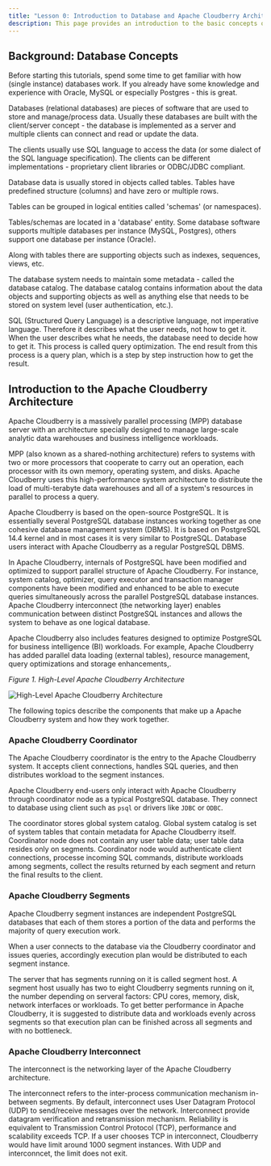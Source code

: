 ```yaml
---
title: "Lesson 0: Introduction to Database and Apache Cloudberry Architecture"
description: This page provides an introduction to the basic concepts of databases and explains the architecture of Apache Cloudberry.
---
```


## Background: Database Concepts

Before starting this tutorials, spend some time to get familiar with how (single instance) databases work. If you already have some knowledge and experience with Oracle, MySQL or especially Postgres - this is great.

Databases (relational databases) are pieces of software that are used to store and manage/process data. Usually these databases are built with the client/server concept - the database is implemented as a server and multiple clients can connect and read or update the data.

The clients usually use SQL language to access the data (or some dialect of the SQL language specification). The clients can be different implementations - proprietary client libraries or ODBC/JDBC compliant.

Database data is usually stored in objects called tables. Tables have predefined structure (columns) and have zero or multiple rows.

Tables can be grouped in logical entities called 'schemas' (or namespaces).

Tables/schemas are located in a 'database' entity. Some database software supports multiple databases per instance (MySQL, Postgres), others support one database per instance (Oracle).

Along with tables there are supporting objects such as indexes, sequences, views, etc.

The database system needs to maintain some metadata - called the database catalog. The database catalog contains information about the data objects and supporting objects as well as anything else that needs to be stored on system level (user authentication, etc.).

SQL (Structured Query Language) is a descriptive language, not imperative language. Therefore it describes what the user needs, not how to get it. When the user describes what he needs, the database need to decide how to get it. This process is called query optimization. The end result from this process is a query plan, which is a step by step instruction how to get the result.

## Introduction to the Apache Cloudberry Architecture

Apache Cloudberry is a massively parallel processing (MPP) database server with an architecture specially designed to manage large-scale analytic data warehouses and business intelligence workloads.

MPP (also known as a shared-nothing architecture) refers to systems with two or more processors that cooperate to carry out an operation, each processor with its own memory, operating system, and disks. Apache Cloudberry uses this high-performance system architecture to distribute the load of multi-terabyte data warehouses and all of a system's resources in parallel to process a query.

Apache Cloudberry is based on the open-source PostgreSQL. It is essentially several PostgreSQL database instances working together as one cohesive database management system (DBMS). It is based on PostgreSQL 14.4 kernel and in most cases it is very similar to PostgreSQL. Database users interact with Apache Cloudberry as a regular PostgreSQL DBMS.

In Apache Cloudberry, internals of PostgreSQL have been modified and optimized to support parallel structure of Apache Cloudberry. For instance, system catalog, optimizer, query executor and transaction manager components have been modified and enhanced to be able to execute queries simultaneously across the parallel PostgreSQL database instances. Apache Cloudberry interconnect (the networking layer) enables communication between distinct PostgreSQL instances and allows the system to behave as one logical database.

Apache Cloudberry also includes features designed to optimize PostgreSQL for business intelligence (BI) workloads. For example, Apache Cloudberry has added parallel data loading (external tables), resource management, query optimizations and storage enhancements,.

_Figure 1. High-Level Apache Cloudberry Architecture_

![High-Level Apache Cloudberry Architecture](/img/bootcamp/cbdb-arch.jpg) 

The following topics describe the components that make up a Apache Cloudberry system and how they work together.

### Apache Cloudberry Coordinator

The Apache Cloudberry coordinator is the entry to the Apache Cloudberry system. It accepts client connections, handles SQL queries, and then distributes workload to the segment instances.

Apache Cloudberry end-users only interact with Apache Cloudberry through coordinator node as a typical PostgreSQL database. They connect to database using client such as `psql` or drivers like `JDBC` or `ODBC`.

The coordinator stores global system catalog. Global system catalog is set of system tables that contain metadata for Apache Cloudberry itself. Coordinator node does not contain any user table data; user table data resides only on segments. Coordinator node would authenticate client connections, processe incoming SQL commands, distribute workloads among segments, collect the results returned by each segment and return the final results to the client.

### Apache Cloudberry Segments

Apache Cloudberry segment instances are independent PostgreSQL databases that each of them stores a portion of the data and performs the majority of query execution work.

When a user connects to the database via the Cloudberry coordinator and issues queries, accordingly execution plan would be distributed to each segment instance.

The server that has segments running on it is called segment host. A segment host usually has two to eight Cloudberry segments running on it, the number depending on serveral factors: CPU cores, memory, disk, network interfaces or workloads. To get better performance in Apache Cloudberry, it is suggested to distribute data and workloads evenly across segments so that execution plan can be finished across all segments and with no bottleneck.

### Apache Cloudberry Interconnect

The interconnect is the networking layer of the Apache Cloudberry architecture.

The interconnect refers to the inter-process communication mechanism in-between segments. By default, interconnect uses User Datagram Protocol (UDP) to send/receive messages over the network. Interconnect provide datagram verification and retransmission mechanism. Reliability is equivalent to Transmission Control Protocol (TCP), performance and scalability exceeds TCP. If a user chooses TCP in interconnect, Cloudberry would have limit around 1000 segment instances. With UDP and interconncet, the limit does not exit.
